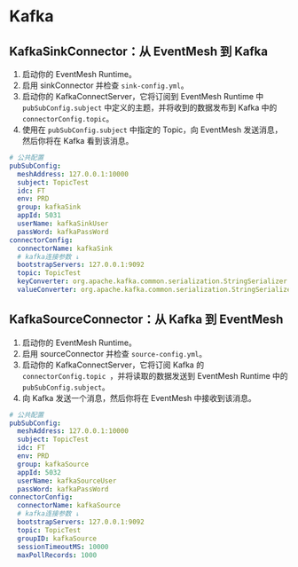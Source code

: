 # Kafka

## KafkaSinkConnector：从 EventMesh 到 Kafka

1. 启动你的 EventMesh Runtime。
2. 启用 sinkConnector 并检查 `sink-config.yml`。
3. 启动你的 KafkaConnectServer，它将订阅到 EventMesh Runtime 中 `pubSubConfig.subject` 中定义的主题，并将收到的数据发布到 Kafka 中的 `connectorConfig.topic`。
4. 使用在 `pubSubConfig.subject` 中指定的 Topic，向 EventMesh 发送消息，然后你将在 Kafka 看到该消息。

```yaml
# 公共配置
pubSubConfig:
  meshAddress: 127.0.0.1:10000
  subject: TopicTest
  idc: FT
  env: PRD
  group: kafkaSink
  appId: 5031
  userName: kafkaSinkUser
  passWord: kafkaPassWord
connectorConfig:
  connectorName: kafkaSink
  # kafka连接参数 ↓
  bootstrapServers: 127.0.0.1:9092
  topic: TopicTest
  keyConverter: org.apache.kafka.common.serialization.StringSerializer
  valueConverter: org.apache.kafka.common.serialization.StringSerializer
```

## KafkaSourceConnector：从 Kafka 到 EventMesh

1. 启动你的 EventMesh Runtime。
2. 启用 sourceConnector 并检查 `source-config.yml`。 
3. 启动你的 KafkaConnectServer，它将订阅 Kafka 的 `connectorConfig.topic `，并将读取的数据发送到 EventMesh Runtime 中的 `pubSubConfig.subject`。 
4. 向 Kafka 发送一个消息，然后你将在 EventMesh 中接收到该消息。

```yaml
# 公共配置
pubSubConfig:
  meshAddress: 127.0.0.1:10000
  subject: TopicTest
  idc: FT
  env: PRD
  group: kafkaSource
  appId: 5032
  userName: kafkaSourceUser
  passWord: kafkaPassWord
connectorConfig:
  connectorName: kafkaSource
  # kafka连接参数 ↓
  bootstrapServers: 127.0.0.1:9092
  topic: TopicTest
  groupID: kafkaSource
  sessionTimeoutMS: 10000
  maxPollRecords: 1000
```